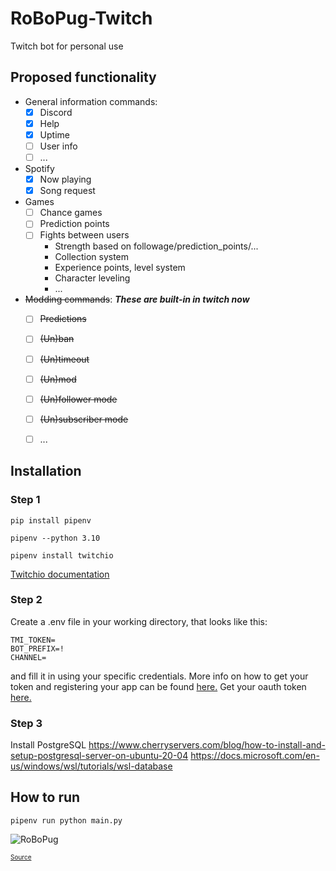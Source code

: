 # RoBoPug-Twitch
Twitch bot for personal use

## Proposed functionality
- General information commands:
  - [x] Discord
  - [x] Help
  - [x] Uptime
  - [ ] User info
  - [ ] ...
- Spotify
  - [x] Now playing
  - [x] Song request
- Games
  - [ ] Chance games
  - [ ] Prediction points
  - [ ] Fights between users
    - Strength based on followage/prediction_points/...
    - Collection system
    - Experience points, level system
    - Character leveling
    - ...
- ~~Modding commands~~: ***These are built-in in twitch now***
  - [ ] ~~Predictions~~
  - [ ] ~~(Un)ban~~
  - [ ] ~~(Un)timeout~~
  - [ ] ~~(Un)mod~~
  - [ ] ~~(Un)follower mode~~
  - [ ] ~~(Un)subscriber mode~~
  - [ ] ...


## Installation

### Step 1

```pip install pipenv```

```pipenv --python 3.10```

```pipenv install twitchio```

[Twitchio documentation](https://twitchio.dev/en/latest/)

### Step 2
Create a .env file in your working directory, that looks like this:

```
TMI_TOKEN=
BOT_PREFIX=!
CHANNEL=
```

and fill it in using your specific credentials. More info on how to get your token and registering your app can be found [here.](https://dev.twitch.tv/docs/authentication/register-app)
Get your oauth token [here.](https://twitchapps.com/tmi/)

### Step 3
Install PostgreSQL
https://www.cherryservers.com/blog/how-to-install-and-setup-postgresql-server-on-ubuntu-20-04
https://docs.microsoft.com/en-us/windows/wsl/tutorials/wsl-database

## How to run

```pipenv run python main.py```

![RoBoPug](/data/images/RoBoPug.png)

<font size="1">[Source](https://www.deviantart.com/bamshackle/art/Mech-Pug-Bot-514793864)</font> 
